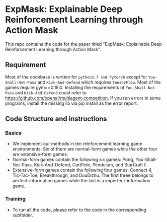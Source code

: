 # ExpMask: Explainable Deep Reinforcement Learning through Action Mask

This repo contains the code for the paper titled "ExpMask: Explainable Deep Reinforcement Learning through Action Mask".

## Requirement
Most of the codebase is written for ```python3.7 and Pytorch``` except for `You-Shall-Not-Pass` and `Kick-And-Defend` which requires `TensorFlow`. Most of the games require gym==0.19.0. Installing the requirements of `You-Shall-Not-Pass` and `Kick-And-Defend` could refer to https://github.com/openai/multiagent-competition. If you run errors in some programs, install the missing lib via pip install as the error report. 

## Code Structure and instructions
### Basics
- We implement our methods in ten reinforcement learning game environments. Six of them are normal-form games while the other four are extensive-form games.
- Normal-form games contain the following six games: Pong, You-Shall-Not-Pass, Kick-And-Defend, CartPole, Pendulum, and StarCraft II.
- Extensive-form games contain the following four games: Connect 4, Tic-Tac-Toe, Breakthrough, and DouDizhu. The first three belongs to perfect-information games while the last is a imperfect-information game.

### Training
- To run all the code, please refer to the code in the corresponding subfolder.

